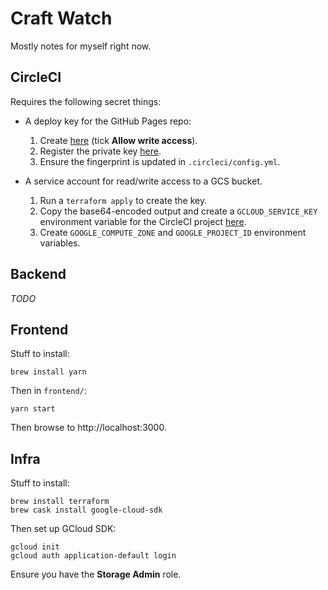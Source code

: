 # Craft Watch

Mostly notes for myself right now.


## CircleCI

Requires the following secret things:

- A deploy key for the GitHub Pages repo:
    1. Create [here][create-deploy-key] (tick **Allow write access**).
    2. Register the private key [here][register-key].
    3. Ensure the fingerprint is updated in `.circleci/config.yml`.

- A service account for read/write access to a GCS bucket.
    1. Run a `terraform apply` to create the key.
    2. Copy the base64-encoded output and create a `GCLOUD_SERVICE_KEY` environment variable for the CircleCI
       project [here][circleci-env-var].
    3. Create `GOOGLE_COMPUTE_ZONE` and `GOOGLE_PROJECT_ID` environment variables.

[create-deploy-key]: https://github.com/oliver-charlesworth/oliver-charlesworth.github.io/settings/keys/new
[register-key]: https://app.circleci.com/settings/project/github/oliver-charlesworth/neapi/ssh
[circleci-env-var]: https://app.circleci.com/settings/project/github/oliver-charlesworth/neapi/environment-variables


## Backend

*TODO*


## Frontend

Stuff to install:

```
brew install yarn
```

Then in `frontend/`:

```
yarn start
```

Then browse to http://localhost:3000.


## Infra

Stuff to install:

```
brew install terraform
brew cask install google-cloud-sdk
```

Then set up GCloud SDK:

```
gcloud init
gcloud auth application-default login
```

Ensure you have the **Storage Admin** role.


